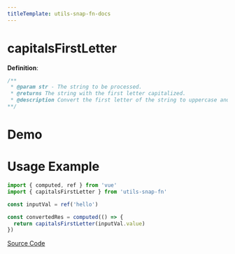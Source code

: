 ```yaml
---
titleTemplate: utils-snap-fn-docs
---
```


# capitalsFirstLetter

**Definition**:

```js
/**
 * @param str - The string to be processed.
 * @returns The string with the first letter capitalized.
 * @description Convert the first letter of the string to uppercase and return it.
**/
```

# Demo

<Box>
  <CapitalsFirstLetterDemo />
</Box>

# Usage Example

```ts
import { computed, ref } from 'vue'
import { capitalsFirstLetter } from 'utils-snap-fn'

const inputVal = ref('hello')

const convertedRes = computed(() => {
  return capitalsFirstLetter(inputVal.value)
})
```

[Source Code](https://github.com/guxuerui/utils-snap-fn/blob/main/src/playground/string/capitalsFirstLetter.ts)
